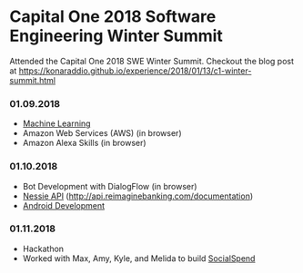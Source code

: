 # Capital One 2018 Software Engineering Winter Summit
Attended the Capital One 2018 SWE Winter Summit. Checkout the blog post at https://konaraddio.github.io/experience/2018/01/13/c1-winter-summit.html

### 01.09.2018
* [Machine Learning](machine-learning/)
* Amazon Web Services (AWS) (in browser)
* Amazon Alexa Skills (in browser)

### 01.10.2018
* Bot Development with DialogFlow (in browser)
* [Nessie API](nessie/) (http://api.reimaginebanking.com/documentation)
* [Android Development](android/)

### 01.11.2018
* Hackathon
* Worked with Max, Amy, Kyle, and Melida to build [SocialSpend](https://github.com/kyle8998/SocialSpend)